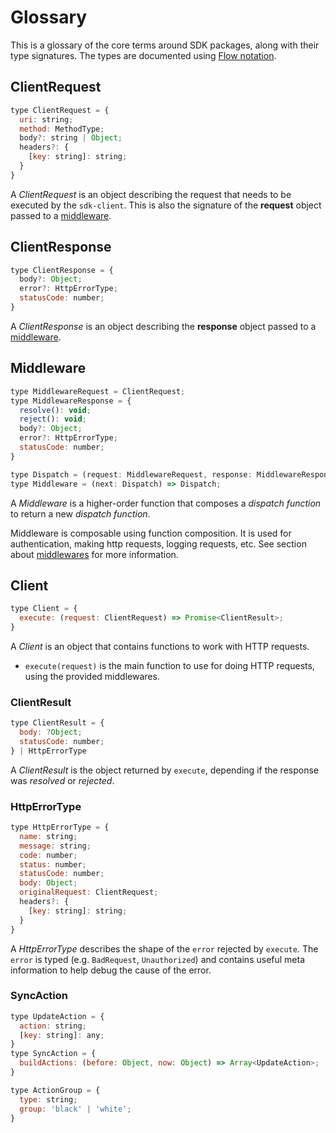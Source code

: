 # Glossary

This is a glossary of the core terms around SDK packages, along with their type signatures. The types are documented using [Flow notation](https://flowtype.org/docs/quick-reference.html).

## ClientRequest

```js
type ClientRequest = {
  uri: string;
  method: MethodType;
  body?: string | Object;
  headers?: {
    [key: string]: string;
  }
}
```

A *ClientRequest* is an object describing the request that needs to be executed by the `sdk-client`. This is also the signature of the **request** object passed to a [middleware](/sdk/Middlewares.md).

## ClientResponse

```js
type ClientResponse = {
  body?: Object;
  error?: HttpErrorType;
  statusCode: number;
}
```

A *ClientResponse* is an object describing the **response** object passed to a [middleware](/sdk/Middlewares.md).

## Middleware

```js
type MiddlewareRequest = ClientRequest;
type MiddlewareResponse = {
  resolve(): void;
  reject(): void;
  body?: Object;
  error?: HttpErrorType;
  statusCode: number;
}

type Dispatch = (request: MiddlewareRequest, response: MiddlewareResponse) => any;
type Middleware = (next: Dispatch) => Dispatch;
```

A *Middleware* is a higher-order function that composes a *dispatch function* to return a new *dispatch function*.

Middleware is composable using function composition. It is used for authentication, making http requests, logging requests, etc. See section about [middlewares](/sdk/Middlewares.md) for more information.

## Client

```js
type Client = {
  execute: (request: ClientRequest) => Promise<ClientResult>;
}
```

A *Client* is an object that contains functions to work with HTTP requests.  

- `execute(request)` is the main function to use for doing HTTP requests, using the provided middlewares.

### ClientResult

```js
type ClientResult = {
  body: ?Object;
  statusCode: number;
} | HttpErrorType
```

A *ClientResult* is the object returned by `execute`, depending if the response was *resolved* or *rejected*.

### HttpErrorType

```js
type HttpErrorType = {
  name: string;
  message: string;
  code: number;
  status: number;
  statusCode: number;
  body: Object;
  originalRequest: ClientRequest;
  headers?: {
    [key: string]: string;
  }
}
```

A *HttpErrorType* describes the shape of the `error` rejected by `execute`. The `error` is typed (e.g. `BadRequest`, `Unauthorized`) and contains useful meta information to help debug the cause of the error.

### SyncAction

```js
type UpdateAction = {
  action: string;
  [key: string]: any;
}
type SyncAction = {
  buildActions: (before: Object, now: Object) => Array<UpdateAction>;
}

type ActionGroup = {
  type: string;
  group: 'black' | 'white';
}
```
